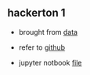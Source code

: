## hackerton 1

- brought from [data](https://www.kaggle.com/c/recruit-restaurant-visitor-forecasting/data)

- refer to [github](https://github.com/ligz08/Kaggle-Recruit-Restaurant-Visitor-Forecasting)

- jupyter notbook [file](https://github.com/thdcksdyd98/hackerton/blob/main/hackerton_1-version1.ipynb)
